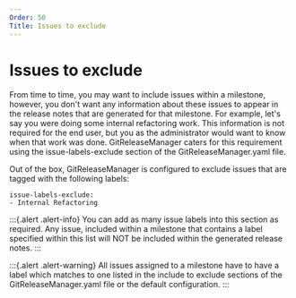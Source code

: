 ```yaml
---
Order: 50
Title: Issues to exclude
---
```


# Issues to exclude

From time to time, you may want to include issues within a milestone, however, you don't want any information about these issues to appear in the release notes that are generated for that milestone.  For example, let's say you were doing some internal refactoring work.  This information is not required for the end user, but you as the administrator would want to know when that work was done.  GitReleaseManager caters for this requirement using the issue-labels-exclude section of the GitReleaseManager.yaml file.

Out of the box, GitReleaseManager is configured to exclude issues that are tagged with the following labels:

```
issue-labels-exclude:
- Internal Refactoring
```

:::{.alert .alert-info}
You can add as many issue labels into this section as required.  Any issue, included within a milestone that contains a label specified within this list will NOT be included within the generated release notes.
:::

:::{.alert .alert-warning}
All issues assigned to a milestone have to have a label which matches to one listed in the include to exclude sections of the GitReleaseManager.yaml file or the default configuration.
:::